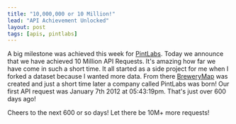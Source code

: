 ```yaml
---
title: "10,000,000 or 10 Million!"
lead: "API Achievement Unlocked"
layout: post
tags: [apis, pintlabs]
---
```


A big milestone was achieved this week for [PintLabs][1].  Today we announce that we have achieved 10 Million API Requests.  It's amazing how far we have come in such a short time.  It all started as a side project for me when I forked a dataset because I wanted more data.  From there [BreweryMap][2] was created and just a short time later a company called PintLabs was born!  Our first API request was January 7th 2012 at 05:43:19pm. That's just over 600 days ago!

Cheers to the next 600 or so days!  Let there be 10M+ more requests!

[1]: http://www.pintlabs.com/
[2]: http://www.brewerymap.com/